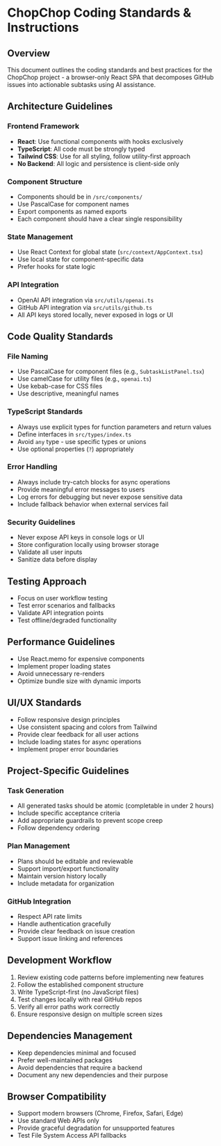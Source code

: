 # ChopChop Coding Standards & Instructions

## Overview
This document outlines the coding standards and best practices for the ChopChop project - a browser-only React SPA that decomposes GitHub issues into actionable subtasks using AI assistance.

## Architecture Guidelines

### Frontend Framework
- **React**: Use functional components with hooks exclusively
- **TypeScript**: All code must be strongly typed
- **Tailwind CSS**: Use for all styling, follow utility-first approach
- **No Backend**: All logic and persistence is client-side only

### Component Structure
- Components should be in `/src/components/`
- Use PascalCase for component names
- Export components as named exports
- Each component should have a clear single responsibility

### State Management
- Use React Context for global state (`src/context/AppContext.tsx`)
- Use local state for component-specific data
- Prefer hooks for state logic

### API Integration
- OpenAI API integration via `src/utils/openai.ts`
- GitHub API integration via `src/utils/github.ts`
- All API keys stored locally, never exposed in logs or UI

## Code Quality Standards

### File Naming
- Use PascalCase for component files (e.g., `SubtaskListPanel.tsx`)
- Use camelCase for utility files (e.g., `openai.ts`)
- Use kebab-case for CSS files
- Use descriptive, meaningful names

### TypeScript Standards
- Always use explicit types for function parameters and return values
- Define interfaces in `src/types/index.ts`
- Avoid `any` type - use specific types or unions
- Use optional properties (`?`) appropriately

### Error Handling
- Always include try-catch blocks for async operations
- Provide meaningful error messages to users
- Log errors for debugging but never expose sensitive data
- Include fallback behavior when external services fail

### Security Guidelines
- Never expose API keys in console logs or UI
- Store configuration locally using browser storage
- Validate all user inputs
- Sanitize data before display

## Testing Approach
- Focus on user workflow testing
- Test error scenarios and fallbacks
- Validate API integration points
- Test offline/degraded functionality

## Performance Guidelines
- Use React.memo for expensive components
- Implement proper loading states
- Avoid unnecessary re-renders
- Optimize bundle size with dynamic imports

## UI/UX Standards
- Follow responsive design principles
- Use consistent spacing and colors from Tailwind
- Provide clear feedback for all user actions
- Include loading states for async operations
- Implement proper error boundaries

## Project-Specific Guidelines

### Task Generation
- All generated tasks should be atomic (completable in under 2 hours)
- Include specific acceptance criteria
- Add appropriate guardrails to prevent scope creep
- Follow dependency ordering

### Plan Management
- Plans should be editable and reviewable
- Support import/export functionality
- Maintain version history locally
- Include metadata for organization

### GitHub Integration
- Respect API rate limits
- Handle authentication gracefully
- Provide clear feedback on issue creation
- Support issue linking and references

## Development Workflow
1. Review existing code patterns before implementing new features
2. Follow the established component structure
3. Write TypeScript-first (no JavaScript files)
4. Test changes locally with real GitHub repos
5. Verify all error paths work correctly
6. Ensure responsive design on multiple screen sizes

## Dependencies Management
- Keep dependencies minimal and focused
- Prefer well-maintained packages
- Avoid dependencies that require a backend
- Document any new dependencies and their purpose

## Browser Compatibility
- Support modern browsers (Chrome, Firefox, Safari, Edge)
- Use standard Web APIs only
- Provide graceful degradation for unsupported features
- Test File System Access API fallbacks